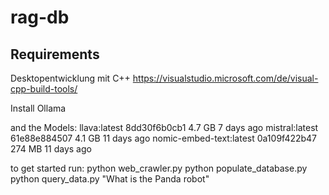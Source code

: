# rag-db

## Requirements

Desktopentwicklung mit C++
https://visualstudio.microsoft.com/de/visual-cpp-build-tools/

Install Ollama

and the Models:
llava:latest 8dd30f6b0cb1 4.7 GB 7 days ago
mistral:latest 61e88e884507 4.1 GB 11 days ago
nomic-embed-text:latest 0a109f422b47 274 MB 11 days ago


to get started run:
python web_crawler.py
python populate_database.py 
python query_data.py "What is the Panda robot"